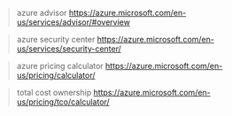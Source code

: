 > azure advisor 
https://azure.microsoft.com/en-us/services/advisor/#overview

> azure security center 
https://azure.microsoft.com/en-us/services/security-center/

> azure pricing calculator
https://azure.microsoft.com/en-us/pricing/calculator/

> total cost ownership 
https://azure.microsoft.com/en-us/pricing/tco/calculator/
